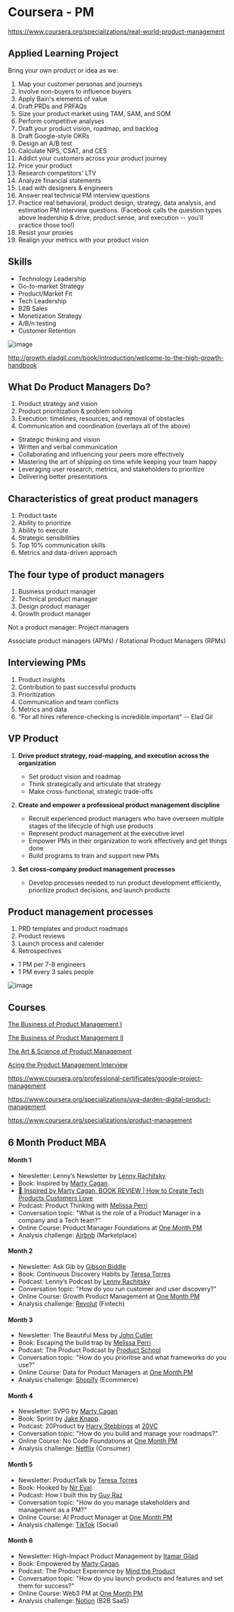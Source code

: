 # Coursera - PM

https://www.coursera.org/specializations/real-world-product-management

## Applied Learning Project

Bring your own product or idea as we:

1. Map your customer personas and journeys
2. Involve non-buyers to influence buyers
3. Apply Bain's elements of value
4. Draft PRDs and PRFAQs
5. Size your product market using TAM, SAM, and SOM
6. Perform competitive analyses
7. Draft your product vision, roadmap, and backlog
8. Draft Google-style OKRs
9. Design an A/B test
10. Calculate NPS, CSAT, and CES
11. Addict your customers across your product journey
12. Price your product
13. Research competitors' LTV
14. Analyze financial statements
15. Lead with designers & engineers
16. Answer real technical PM interview questions
17. Practice real behavioral, product design, strategy, data analysis, and estimation PM interview questions. (Facebook calls the question types above leadership & drive, product sense, and execution -- you'll practice those too!)
18. Resist your proxies
19. Realign your metrics with your product vision

## Skills

- Technology Leadership
- Go-to-market Strategy
- Product/Market Fit
- Tech Leadership
- B2B Sales
- Monetization Strategy
- A/B/n testing
- Customer Retention

![image](../../media/Product-Management_Coursera-PM-image1.jpg)

http://growth.eladgil.com/book/introduction/welcome-to-the-high-growth-handbook

## What Do Product Managers Do?

1. Product strategy and vision
2. Product prioritization & problem solving
3. Execution: timelines, resources, and removal of obstacles
4. Communication and coordination (overlays all of the above)

- Strategic thinking and vision
- Written and verbal communication
- Collaborating and influencing your peers more effectively
- Mastering the art of shipping on time while keeping your team happy
- Leveraging user research, metrics, and stakeholders to prioritize
- Delivering better presentations

## Characteristics of great product managers

1. Product taste
2. Ability to prioritize
3. Ability to execute
4. Strategic sensibilities
5. Top 10% communication skills
6. Metrics and data-driven approach

## The four type of product managers

1. Business product manager
2. Technical product manager
3. Design product manager
4. Growth product manager

Not a product manager: Project managers

Associate product managers (APMs) / Rotational Product Managers (RPMs)

## Interviewing PMs

1. Product insights
2. Contribution to past successful products
3. Prioritization
4. Communication and team conflicts
5. Metrics and data
6. "For all hires reference-checking is incredible important" -- Elad Gil

## VP Product

1. **Drive product strategy, road-mapping, and execution across the organization**
    - Set product vision and roadmap
    - Think strategically and articulate that strategy
    - Make cross-functional, strategic trade-offs

2. **Create and empower a professional product management discipline**
    - Recruit experienced product managers who have overseen multiple stages of the lifecycle of high use products
    - Represent product management at the executive level
    - Empower PMs in their organization to work effectively and get things done
    - Build programs to train and support new PMs

3. **Set cross-company product management processes**
    - Develop processes needed to run product development efficiently, prioritize product decisions, and launch products

## Product management processes

1. PRD templates and product roadmaps
2. Product reviews
3. Launch process and calender
4. Retrospectives

- 1 PM per 7-8 engineers
- 1 PM every 3 sales people

![image](../../media/Product-Management_Coursera-PM-image2.jpg)

## Courses

[The Business of Product Management I](https://www.coursera.org/learn/the-business-of-product-management-one)

[The Business of Product Management II](https://www.coursera.org/learn/real-world-product-management-skills)

[The Art & Science of Product Management](https://www.coursera.org/learn/pms-leading-design-engineering-ai-ml)

[Acing the Product Management Interview](https://www.coursera.org/learn/acing-product-management-interviews)

https://www.coursera.org/professional-certificates/google-project-management

https://www.coursera.org/specializations/uva-darden-digital-product-management

https://www.coursera.org/specializations/product-management

## 6 Month Product MBA

#### Month 1

- Newsletter: Lenny’s Newsletter by [Lenny Rachitsky](https://www.linkedin.com/in/ACoAAABGvmoB4S920iEQfSFO_P91nw2wPqfPoic)
- Book: Inspired by [Marty Cagan](https://www.linkedin.com/in/ACoAAAAAjycBVwSf0tRMLhZIJgQhgC8WlvNo9g8).
- [📖 Inspired by Marty Cagan, BOOK REVIEW | How to Create Tech Products Customers Love](https://www.youtube.com/watch?v=gbhs4UBbobo)
- Podcast: Product Thinking with [Melissa Perri](https://www.linkedin.com/in/ACoAAADufjUBixvWZNsGEm88A8k3N47Ig2pArvs)
- Conversation topic: "What is the role of a Product Manager in a company and a Tech team?"
- Online Course: Product Manager Foundations at [One Month PM](https://www.linkedin.com/company/onemonthpm/)
- Analysis challenge: [Airbnb](https://www.linkedin.com/company/airbnb/) (Marketplace)

#### Month 2

- Newsletter: Ask Gib by [Gibson Biddle](https://www.linkedin.com/company/gibson-biddle/)
- Book: Continuous Discovery Habits by [Teresa Torres](https://www.linkedin.com/in/ACoAAAAABQIBksTwFRyWlc2Rz43Z-BbuVG8zw54)
- Podcast: Lenny’s Podcast by [Lenny Rachitsky](https://www.linkedin.com/in/ACoAAABGvmoB4S920iEQfSFO_P91nw2wPqfPoic)
- Conversation topic: "How do you run customer and user discovery?"
- Online Course: Growth Product Management at [One Month PM](https://www.linkedin.com/company/onemonthpm/)
- Analysis challenge: [Revolut](https://www.linkedin.com/company/revolut/) (Fintech)

#### Month 3

- Newsletter: The Beautiful Mess by [John Cutler](https://www.linkedin.com/in/ACoAAABkgVcByXwZ4Zke2hKjaekv4qJxDWQeqsY)
- Book: Escaping the build trap by [Melissa Perri](https://www.linkedin.com/in/ACoAAADufjUBixvWZNsGEm88A8k3N47Ig2pArvs)
- Podcast: The Product Podcast by [Product School](https://www.linkedin.com/company/product-school/)
- Conversation topic: "How do you prioritise and what frameworks do you use?"
- Online Course: Data for Product Managers at [One Month PM](https://www.linkedin.com/company/onemonthpm/)
- Analysis challenge: [Shopify](https://www.linkedin.com/company/shopify/) (Ecommerce)

#### Month 4

- Newsletter: SVPG by [Marty Cagan](https://www.linkedin.com/in/ACoAAAAAjycBVwSf0tRMLhZIJgQhgC8WlvNo9g8)
- Book: Sprint by [Jake Knapp](https://www.linkedin.com/in/ACoAAACDrXsB2wHc_jrcpjwmk-iMbKeXfbXVxds).
- Podcast: 20Product by [Harry Stebbings](https://www.linkedin.com/in/ACoAAAqiFJsBpNbbD_8asbx88kYlVbb_DAspWwE) at [20VC](https://www.linkedin.com/company/20vc/)
- Conversation topic: "How do you build and manage your roadmaps?"
- Online Course: No Code Foundations at [One Month PM](https://www.linkedin.com/company/onemonthpm/)
- Analysis challenge: [Netflix](https://www.linkedin.com/company/netflix/) (Consumer)

#### Month 5

- Newsletter: ProductTalk by [Teresa Torres](https://www.linkedin.com/in/ACoAAAAABQIBksTwFRyWlc2Rz43Z-BbuVG8zw54)
- Book: Hooked by [Nir Eyal](https://www.linkedin.com/in/ACoAAAAHyQEBDr9figMsc4ImSK0wgU_97M8PmMU).
- Podcast: How I built this by [Guy Raz](https://www.linkedin.com/in/ACoAADAm41YBuzIKPIublsOOXtV3kLlVkt1OEsQ)
- Conversation topic: "How do you manage stakeholders and management as a PM?"
- Online Course: AI Product Manager at [One Month PM](https://www.linkedin.com/company/onemonthpm/)
- Analysis challenge: [TikTok](https://www.linkedin.com/company/tiktok/) (Social)

#### Month 6

- Newsletter: High-Impact Product Management by [Itamar Gilad](https://www.linkedin.com/in/ACoAAAAik0wBQRTB6Tpmz8Z8-9Qq_csOtJBPM-U)
- Book: Empowered by [Marty Cagan](https://www.linkedin.com/in/ACoAAAAAjycBVwSf0tRMLhZIJgQhgC8WlvNo9g8).
- Podcast: The Product Experience by [Mind the Product](https://www.linkedin.com/company/mind-the-product/)
- Conversation topic: "How do you launch products and features and set them for success?"
- Online Course: Web3 PM at [One Month PM](https://www.linkedin.com/company/onemonthpm/)
- Analysis challenge: [Notion](https://www.linkedin.com/company/notionhq/) (B2B SaaS)

